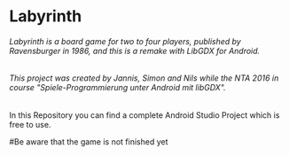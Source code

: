 # Labyrinth
###### Labyrinth is a board game for two to four players, published by Ravensburger in 1986, and this is a remake with LibGDX for Android.
###### This project was created by Jannis, Simon and Nils while the NTA 2016 in course "Spiele-Programmierung unter Android mit libGDX".
In this Repository you can find a complete Android Studio Project which is free to use.



#Be aware that the game is not finished yet